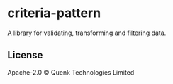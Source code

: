 # criteria-pattern

A library for validating, transforming and filtering data.

## License

Apache-2.0 © Quenk Technologies Limited

